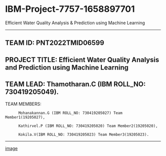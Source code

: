 # IBM-Project-7757-1658897701
Efficient Water Quality Analysis &amp; Prediction using Machine Learning

------------------------------------------------------------------------------------------------------------------
TEAM ID:	PNT2022TMID06599
------------------------------------------------------------------------------------------
PROJECT TITLE:	Efficient Water Quality Analysis and Prediction using Machine Learning
------------------------------------------------------------------------------------------
TEAM LEAD: Thamotharan.C (IBM ROLL_NO: 730419205049).
------------------------------------------------------------------------------------------
TEAM MEMBERS:

          Mohanakannan.G (IBM ROLL_NO: 730419205027) Team Member1(19205027), 
          
          Kathirvel.P (IBM ROLL_NO: 730419205020) Team Member2(19205020), 
          
          Kokila.V(IBM ROLL_NO: 730419205023) Team Member3(19205023).
------------------------------------------------------------------------------------------------------------------
[image](https://user-images.githubusercontent.com/95761516/196192572-057187b0-3762-405f-9c0b-f91aee3d5f7d.png)
